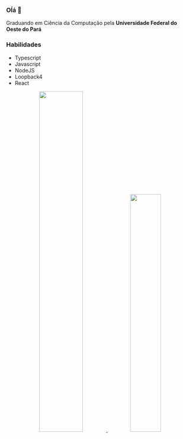 ### Oĺá 👋
Graduando em Ciência da Computação pela **Universidade Federal do Oeste do Pará**

### Habilidades
- Typescript
- Javascript
- NodeJS
- Loopback4
- React
<div align="center">
  <a href="https://github.com/yureduarte-20">
  <img width="48.5%" src="https://github-readme-stats.vercel.app/api?username=yureduarte-20&show_icons=true&theme=cobalt&include_all_commits=true&count_private=true"/>
  <img width="40.5%" src="https://github-readme-stats.vercel.app/api/top-langs/?username=yureduarte-20&layout=compact&langs_count=7&theme=cobalt">
</div>
